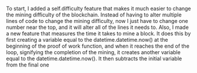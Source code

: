 To start, I added a self.difficulty feature that makes it much easier to change the mining 
difficulty of the blockchain. Instead of having to alter multiple lines of code to change
the mining difficulty, now I just have to change one number near the top, and it will alter 
all of the lines it needs to. Also, I made a new feature that measures the time it takes to 
mine a block. It does this by first creating a variable equal to the datetime.datetime.now()
at the beginning of the proof of work function, and when it reaches the end of the loop, signifying
the completion of the mining, it creates another variable equal to the datetime.datetime.now().
It then subtracts the initial variable from the final one 